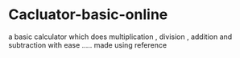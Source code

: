 # Cacluator-basic-online
a basic calculator which does multiplication , division , addition and subtraction with ease ..... made using reference
